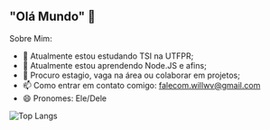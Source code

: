 ## "Olá Mundo" 👋

Sobre Mim:

- 🔭 Atualmente estou estudando TSI na UTFPR;
- 🌱 Atualmente estou aprendendo Node.JS e afins;
- 👯 Procuro estagio, vaga na área ou colaborar em projetos;
- 📫 Como entrar em contato comigo: falecom.willwv@gmail.com
- 😄 Pronomes: Ele/Dele

![Top Langs](https://github-readme-stats.vercel.app/api/top-langs/?username=william-wv&theme=tokyonight)


